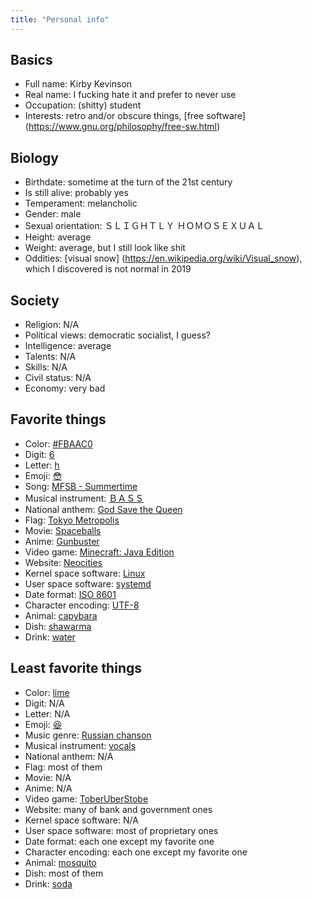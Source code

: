 ```yaml
---
title: "Personal info"
---
```


## Basics

* Full name: Kirby Kevinson
* Real name: I fucking hate it and prefer to never use
* Occupation: (shitty) student
* Interests: retro and/or obscure things, [free software]
  (https://www.gnu.org/philosophy/free-sw.html)

## Biology

* Birthdate: sometime at the turn of the 21st century
* Is still alive: probably yes
* Temperament: melancholic
* Gender: male
* Sexual orientation: ＳＬＩＧＨＴＬＹ ＨＯＭＯＳＥＸＵＡＬ
* Height: average
* Weight: average, but I still look like shit
* Oddities: [visual snow]
  (https://en.wikipedia.org/wiki/Visual_snow), which I discovered is
  not normal in 2019

## Society

* Religion: N/A
* Political views: democratic socialist, I guess?
* Intelligence: average
* Talents: N/A
* Skills: N/A
* Civil status: N/A
* Economy: very bad

## Favorite things

* Color: [#FBAAC0](https://duckduckgo.com/?q=%23fbaac0&ia=answer)
* Digit: [6](https://en.wikipedia.org/wiki/6)
* Letter: [h](https://en.wikipedia.org/wiki/H)
* Emoji: [😳](https://emojipedia.org/flushed-face/)
* Song: [MFSB - Summertime](https://www.youtube.com/watch?v=ALFWZqInoEo)
* Musical instrument: [ＢＡＳＳ](https://en.wikipedia.org/wiki/Bass_guitar)
* National anthem: [God Save the Queen](https://www.youtube.com/watch?v=CaTnVzdx9_M)
* Flag: [Tokyo Metropolis](https://en.wikipedia.org/wiki/Symbols_of_Tokyo#Metropolitan_crest_flag)
* Movie: [Spaceballs](https://en.wikipedia.org/wiki/Spaceballs)
* Anime: [Gunbuster](https://en.wikipedia.org/wiki/Gunbuster)
* Video game: [Minecraft: Java Edition](https://en.wikipedia.org/wiki/Minecraft)
* Website: [Neocities](https://neocities.org/)
* Kernel space software: [Linux](https://en.wikipedia.org/wiki/Linux_kernel)
* User space software: [systemd](https://en.wikipedia.org/wiki/Systemd)
* Date format: [ISO 8601](https://en.wikipedia.org/wiki/ISO_8601)
* Character encoding: [UTF-8](https://en.wikipedia.org/wiki/UTF-8)
* Animal: [capybara](https://en.wikipedia.org/wiki/Capybara)
* Dish: [shawarma](https://en.wikipedia.org/wiki/Shawarma)
* Drink: [water](https://en.wikipedia.org/wiki/Drinking_water)

## Least favorite things

* Color: [lime](https://en.wikipedia.org/wiki/Lime_(color))
* Digit: N/A
* Letter: N/A
* Emoji: [😆](https://emojipedia.org/grinning-squinting-face/)
* Music genre: [Russian chanson](https://en.wikipedia.org/wiki/Russian_chanson)
* Musical instrument: [vocals](https://en.wikipedia.org/wiki/Singing)
* National anthem: N/A
* Flag: most of them
* Movie: N/A
* Anime: N/A
* Video game: [ToberUberStobe](https://kirbykevinson.itch.io/toberuberstobe)
* Website: many of bank and government ones
* Kernel space software: N/A
* User space software: most of proprietary ones
* Date format: each one except my favorite one
* Character encoding: each one except my favorite one
* Animal: [mosquito](https://en.wikipedia.org/wiki/Mosquito)
* Dish: most of them
* Drink: [soda](https://en.wikipedia.org/wiki/Soft_drink)
